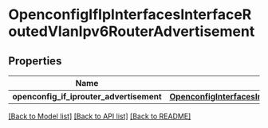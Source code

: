 # OpenconfigIfIpInterfacesInterfaceRoutedVlanIpv6RouterAdvertisement

## Properties
Name | Type | Description | Notes
------------ | ------------- | ------------- | -------------
**openconfig_if_iprouter_advertisement** | [**OpenconfigInterfacesInterfacesOpenconfiginterfacesinterfacesSubinterfacesOpenconfigifipipv6Routeradvertisement**](OpenconfigInterfacesInterfacesOpenconfiginterfacesinterfacesSubinterfacesOpenconfigifipipv6Routeradvertisement.md) |  | [optional] 

[[Back to Model list]](../README.md#documentation-for-models) [[Back to API list]](../README.md#documentation-for-api-endpoints) [[Back to README]](../README.md)


